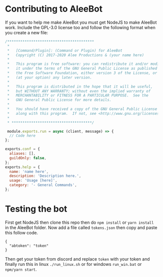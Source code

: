 # Contributing to AleeBot
If you want to help me make AleeBot you must get NodeJS to make AleeBot work.
Include the GPL-3.0 license too and follow the following format when you create a new file:
```js
/****************************************
 * 
 *   [Command/Plugin]: (Command or Plugin) for AleeBot
 *   Copyright (C) 2017-2020 Alee Productions & (your name here)
 *
 *   This program is free software: you can redistribute it and/or modify
 *   it under the terms of the GNU General Public License as published by
 *   the Free Software Foundation, either version 3 of the License, or
 *   (at your option) any later version.
 *
 *   This program is distributed in the hope that it will be useful,
 *   but WITHOUT ANY WARRANTY; without even the implied warranty of
 *   MERCHANTABILITY or FITNESS FOR A PARTICULAR PURPOSE.  See the
 *   GNU General Public License for more details.
 *
 *   You should have received a copy of the GNU General Public License
 *   along with this program.  If not, see <http://www.gnu.org/licenses/>.
 * 
 * *************************************/

 module.exports.run = async (client, message) => {
  // Code here
};

exports.conf = {
  aliases: [],
  guildOnly: false,
};
exports.help = {
  name: 'name here',
  description: 'Description here.',
  usage: 'Usage [here]',
  category: '- General Commands',
};
```

# Testing the bot

First get NodeJS then clone this repo then do `npm install` or `yarn install` in the AleeBot folder. Now add a file called `tokens.json` then copy and paste this follow code.
```
{
  "abtoken": "token"
}
```
Then get your token from discord and replace `token` with your token and finally run this in linux `./run_linux.sh` or for windows `run_win.bat` or `npm/yarn start`.
